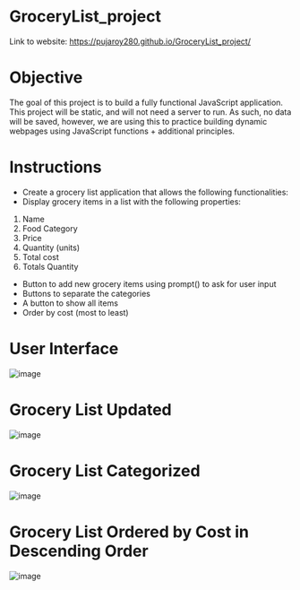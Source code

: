 # GroceryList_project
Link to website: https://pujaroy280.github.io/GroceryList_project/

# Objective
The goal of this project is to build a fully functional JavaScript application. This project
will be static, and will not need a server to run. As such, no data will be saved, however,
we are using this to practice building dynamic webpages using JavaScript functions +
additional principles.

# Instructions
- Create a grocery list application that allows the following functionalities:
- Display grocery items in a list with the following properties:
1. Name
2. Food Category
3. Price
4. Quantity (units)
5. Total cost
6. Totals Quantity
- Button to add new grocery items using prompt() to ask for user input
- Buttons to separate the categories
- A button to show all items
- Order by cost (most to least)



# User Interface
![image](https://github.com/pujaroy280/GroceryList_project/assets/62675121/ee68b4c1-db36-449c-859a-ca1a9f70e125)

# Grocery List Updated 
![image](https://github.com/pujaroy280/GroceryList_project/assets/62675121/e348baa4-79e7-460b-99eb-8f46769ec518)

# Grocery List Categorized
![image](https://github.com/pujaroy280/GroceryList_project/assets/62675121/44e8d4f5-c74b-4f78-a6fd-00160715a0fa)

# Grocery List Ordered by Cost in Descending Order
![image](https://github.com/pujaroy280/GroceryList_project/assets/62675121/0a5c21f3-6ced-4231-a8d9-799f943625e3)

